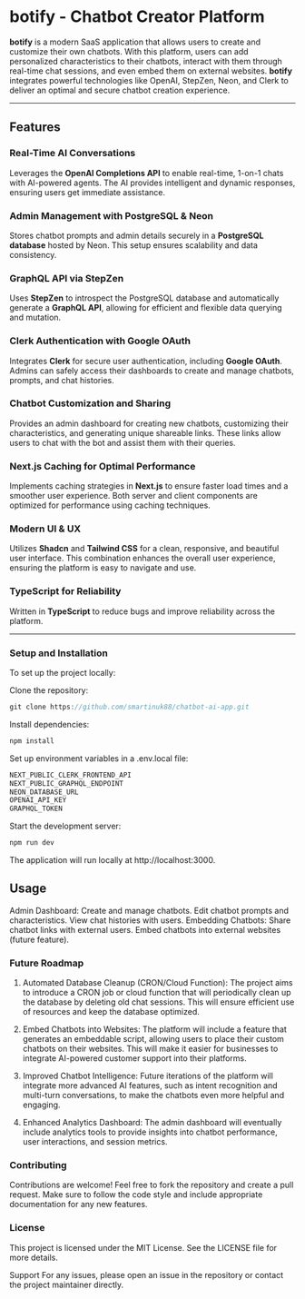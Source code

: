 # **botify - Chatbot Creator Platform**

**botify** is a modern SaaS application that allows users to create and customize their own chatbots. With this platform, users can add personalized characteristics to their chatbots, interact with them through real-time chat sessions, and even embed them on external websites. **botify** integrates powerful technologies like OpenAI, StepZen, Neon, and Clerk to deliver an optimal and secure chatbot creation experience.

---

## **Features**

### **Real-Time AI Conversations**
Leverages the **OpenAI Completions API** to enable real-time, 1-on-1 chats with AI-powered agents. The AI provides intelligent and dynamic responses, ensuring users get immediate assistance.

### **Admin Management with PostgreSQL & Neon**
Stores chatbot prompts and admin details securely in a **PostgreSQL database** hosted by Neon. This setup ensures scalability and data consistency.

### **GraphQL API via StepZen**
Uses **StepZen** to introspect the PostgreSQL database and automatically generate a **GraphQL API**, allowing for efficient and flexible data querying and mutation.

### **Clerk Authentication with Google OAuth**
Integrates **Clerk** for secure user authentication, including **Google OAuth**. Admins can safely access their dashboards to create and manage chatbots, prompts, and chat histories.

### **Chatbot Customization and Sharing**
Provides an admin dashboard for creating new chatbots, customizing their characteristics, and generating unique shareable links. These links allow users to chat with the bot and assist them with their queries.

### **Next.js Caching for Optimal Performance**
Implements caching strategies in **Next.js** to ensure faster load times and a smoother user experience. Both server and client components are optimized for performance using caching techniques.

### **Modern UI & UX**
Utilizes **Shadcn** and **Tailwind CSS** for a clean, responsive, and beautiful user interface. This combination enhances the overall user experience, ensuring the platform is easy to navigate and use.

### **TypeScript for Reliability**
Written in **TypeScript** to reduce bugs and improve reliability across the platform.

---

### **Setup and Installation**
To set up the project locally:

Clone the repository:

```js
git clone https://github.com/smartinuk88/chatbot-ai-app.git
```
Install dependencies:

```js
npm install
```

Set up environment variables in a .env.local file:

```js
NEXT_PUBLIC_CLERK_FRONTEND_API
NEXT_PUBLIC_GRAPHQL_ENDPOINT
NEON_DATABASE_URL
OPENAI_API_KEY
GRAPHQL_TOKEN
```
Start the development server:

```js
npm run dev
```

The application will run locally at http://localhost:3000.

## **Usage**
Admin Dashboard:
Create and manage chatbots.
Edit chatbot prompts and characteristics.
View chat histories with users.
Embedding Chatbots:
Share chatbot links with external users.
Embed chatbots into external websites (future feature).
### **Future Roadmap**
1. Automated Database Cleanup (CRON/Cloud Function): 
The project aims to introduce a CRON job or cloud function that will periodically clean up the database by deleting old chat sessions. This will ensure efficient use of resources and keep the database optimized.

2. Embed Chatbots into Websites: 
The platform will include a feature that generates an embeddable script, allowing users to place their custom chatbots on their websites. This will make it easier for businesses to integrate AI-powered customer support into their platforms.

3. Improved Chatbot Intelligence: 
Future iterations of the platform will integrate more advanced AI features, such as intent recognition and multi-turn conversations, to make the chatbots even more helpful and engaging.

4. Enhanced Analytics Dashboard: 
The admin dashboard will eventually include analytics tools to provide insights into chatbot performance, user interactions, and session metrics.

### **Contributing**
Contributions are welcome! Feel free to fork the repository and create a pull request. Make sure to follow the code style and include appropriate documentation for any new features.

### **License**
This project is licensed under the MIT License. See the LICENSE file for more details.

Support
For any issues, please open an issue in the repository or contact the project maintainer directly.
